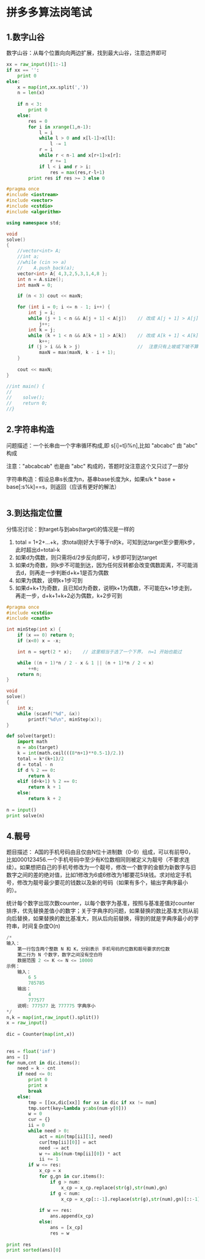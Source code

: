 # 拼多多算法岗笔试

## 1.数字山谷

数字山谷：从每个位置向向两边扩展，找到最大山谷，注意边界即可

```python
xx = raw_input()[1:-1]
if xx == '':
    print 0
else:
    x = map(int,xx.split(','))
    n = len(x)
 
    if n < 3:
        print 0
    else:
        res = 0
        for i in xrange(1,n-1):
            l = i
            while l > 0 and x[l-1]>x[l]:
                l -= 1
            r = i
            while r < n-1 and x[r+1]>x[r]:
                r += 1
            if l < i and r > i:
                res = max(res,r-l+1)
        print res if res >= 3 else 0
```

```c++
#pragma once
#include <iostream>
#include <vector>
#include <cstdio>
#include <algorithm>

using namespace std;

void
solve() 
{
    //vector<int> A;
    //int a;
    //while (cin >> a)
    //    A.push_back(a);
    vector<int> A{ 4,3,2,5,3,1,4,8 };
    int n = A.size();
    int maxN = 0;

    if (n < 3) cout << maxN;

    for (int i = 0; i <= n - 1; i++) {
        int j = i;
        while (j + 1 < n && A[j + 1] < A[j])    // 改成 A[j + 1] > A[j] 即找山脉
            j++;
        int k = j;
        while (k + 1 < n && A[k + 1] > A[k])    // 改成 A[k + 1] < A[k] 即找山脉
            k++;
        if (j > i && k > j)                     //  注意只有上坡或下坡不算山谷
            maxN = max(maxN, k - i + 1);
    }
    
    cout << maxN;
}

//int main() {
//
//    solve();
//    return 0;
//}
```





## 2.字符串构造

问题描述：一个长串由一个字串循环构成,即 s[i]=t[i%n],比如 "abcabc" 由 "abc" 构成

注意："abcabcab" 也是由 "abc" 构成的，答题时没注意这个又只过了一部分

字符串构造：假设总串s长度为n，基串base长度为k，如果s/k * base + base[:s%k]==s，则返回（应该有更好的解法）

```python

```

## 3.到达指定位置

分情况讨论：到target与到abs(target)的情况是一样的

1. total = 1+2+...+k，求total刚好大于等于n的k，可知到达target至少要用k步，此时超出d=total-k
2. 如果d为偶数，则只需将d/2步反向即可，k步即可到达target
3. 如果d为奇数，则k步不可能到达，因为任何反转都会改变偶数距离，不可能消去d，则再走一步判断d+k+1是否为偶数
4. 如果为偶数，说明k+1步可到
5. 如果d+k+1为奇数，且已知d为奇数，说明k+1为偶数，不可能在k+1步走到，再走一步，d+k+1+k+2必为偶数，k+2步可到



```c++
#pragma once
#include <cstdio>
#include <cmath>

int minStep(int x) {
    if (x == 0) return 0;
    if (x<0) x = -x;

    int n = sqrt(2 * x);    // 这里相当于选了一个下界， n=1 开始也能过

    while ((n + 1)*n / 2 - x & 1 || (n + 1)*n / 2 < x)
        ++n;
    return n;
}

void
solve()
{
    int x;
    while (scanf("%d", &x))
        printf("%d\n", minStep(x));
}
```



```python
def solve(target):
    import math
    n = abs(target)
    k = int(math.ceil(((8*n+1)**0.5-1)/2.))
    total = k*(k+1)/2
    d = total - n
    if d % 2 == 0:
        return k
    elif (d+k+1) % 2 == 0:
        return k + 1
    else:
        return k + 2
 
n = input()
print solve(n)
```



## 4.靓号

题目描述：
​    A国的手机号码由且仅由N位十进制数（0-9）组成，可以有前导0，比如000123456.一个手机号码中至少有K位数相同则被定义为靓号（不要求连续）。
​    如果想把自己的手机号修改为一个靓号，修改一个数字的金额为新数字与旧数字之间的差的绝对值，比如1修改为6或6修改为1都要花5块钱。
​    求对给定手机号，修改为靓号最少要花的钱数以及新的号码（如果有多个，输出字典序最小的）。

统计每个数字出现次数counter，以每个数字为基准，按照与基准差值对counter排序，优先替换差值小的数字；关于字典序的问题，如果替换的数比基准大则从前向后替换，如果替换的数比基准大，则从后向前替换，得到的就是字典序最小的字符串，时间复杂度O(n)  



```python
/*
输入：
    第一行包含两个整数 N 和 K，分别表示 手机号码的位数和靓号要求的位数
    第二行为 N 个数字，数字之间没有空白符
    数据范围 2 <= K <= N <= 10000
示例：
    输入：
        6 5
        785785
    输出：
        4
        777577
    说明: 777577 比 777775 字典序小
*/
n,k = map(int,raw_input().split())
x = raw_input()
 
dic = Counter(map(int,x))
 
 
res = float('inf')
ans = []
for num,cnt in dic.items():
    need = k - cnt
    if need <= 0:
        print 0
        print x
        break
    else:
        tmp = [[xx,dic[xx]] for xx in dic if xx != num]
        tmp.sort(key=lambda y:abs(num-y[0]))
        w = 0
        cur = {}
        ii = 0
        while need > 0:
            act = min(tmp[ii][1], need)
            cur[tmp[ii][0]] = act
            need -= act
            w += abs(num-tmp[ii][0]) * act
            ii += 1
        if w <= res:
            x_cp = x
            for g,gn in cur.items():
                if g > num:
                    x_cp = x_cp.replace(str(g),str(num),gn)
                if g < num:
                    x_cp = x_cp[::-1].replace(str(g),str(num),gn)[::-1]
 
            if w == res:
                ans.append(x_cp)
            else:
                ans = [x_cp]
                res = w
 
print res
print sorted(ans)[0]
```

